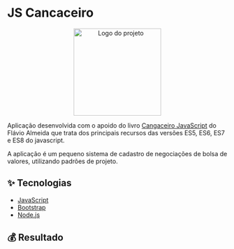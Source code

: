 # JS Cancaceiro

<p align="center">
  <img alt="Logo do projeto" width="200px" src="https://cdn.shopify.com/s/files/1/0155/7645/products/RXIaHuuVYefHy39KW2diszLgVUvKG87YLKgeC5PYTAc_large.jpg?v=1502478264" / >
</p>

Aplicação desenvolvida com o apoido do livro [Cangaceiro JavaScript](https://www.casadocodigo.com.br/products/livro-cangaceiro-javascript) do Flávio Almeida que trata dos principais recursos das versões ES5, ES6, ES7 e ES8 do javascript.

A aplicação é um pequeno sistema de cadastro de negociações de bolsa de valores, utilizando padrões de projeto.

## :sparkles: Tecnologias

- [JavaScript](https://www.javascript.com/)
- [Bootstrap](https://getbootstrap.com.br/)
- [Node.js](https://nodejs.org/en/)

## :moneybag: Resultado

<!-- Você pode conferir o projeto funcionando pelo site [nome](link) ou [Assista ao vídeo ↗](link) -->
